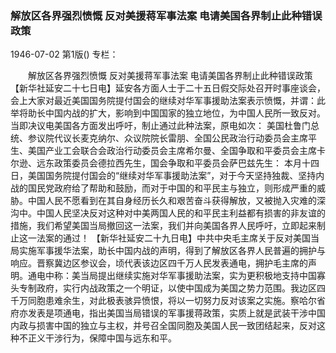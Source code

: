 ### 解放区各界强烈愤慨  反对美援蒋军事法案  电请美国各界制止此种错误政策

1946-07-02
第1版()
专栏：

　　解放区各界强烈愤慨
    反对美援蒋军事法案
    电请美国各界制止此种错误政策
    【新华社延安二十七日电】延安各方面人士于二十五日假交际处召开时事座谈会，会上大家对最近美国国务院提付国会的继续对华军事援助法案表示愤慨，并谓：此举将助长中国内战的扩大，影响到中国国家的独立地位，为中国人民所一致反对。当即决议电美国各方面发出呼吁，制止通过此种法案，原电如次：
    美国杜鲁门总统、参议院代议长麦克纳尔、众议院院长雷朋、全国公民政治行动委员会主席平生、美国产业工会联合会政治行动委员会主席希尔曼、全国争取和平委员会主席卡尔逊、远东政策委员会德拉西先生，国会争取和平委员会萨巴兹先生：
    本月十四日，美国国务院提付国会的“继续对华军事援助法案”，对于今天坚持独裁、坚持内战的国民党政府给了帮助和鼓励，而对于中国的和平民主与独立，则形成严重的威胁。中国人民不愿看到在其自身经历长久和艰苦奋斗获得解放，又被抛入灾难的深沟中。中国人民坚决反对这种对中美两国人民的和平民主利益都有损害的非友谊的措施，我们希望美国当局撤回这一法案，我们并向美国各界人民呼吁，立即起来制止这一法案的通过！
    【新华社延安二十九日电】中共中央毛主席关于反对美国当局实施军事援华法案，助长中国内战的声明，得到了解放区各界人民普遍的拥护与响应。晋察冀边区参议会，顷代表该边区四千万人民发表通电，拥护毛主席的声明。通电中称：美当局提出继续实施对华军事援助法案，实为更积极地支持中国寡头专制政府，实行内战政策之一个明证，以使中国成为美国之势力范围。我边区四千万同胞患难余生，对此极表骇异愤恨，将以一切努力反对该案之实施。察哈尔省府亦发表是项通电，指出美国当局错误的军事援蒋政策，实质上就是武装干涉中国内政与损害中国的独立与主权，并号召全国同胞及美国人民一致团结起来，反对这种不正义干涉行为，保障中国与远东和平。

